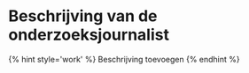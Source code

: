 # Beschrijving van de onderzoeksjournalist

{% hint style='work' %}
Beschrijving toevoegen
{% endhint %}
